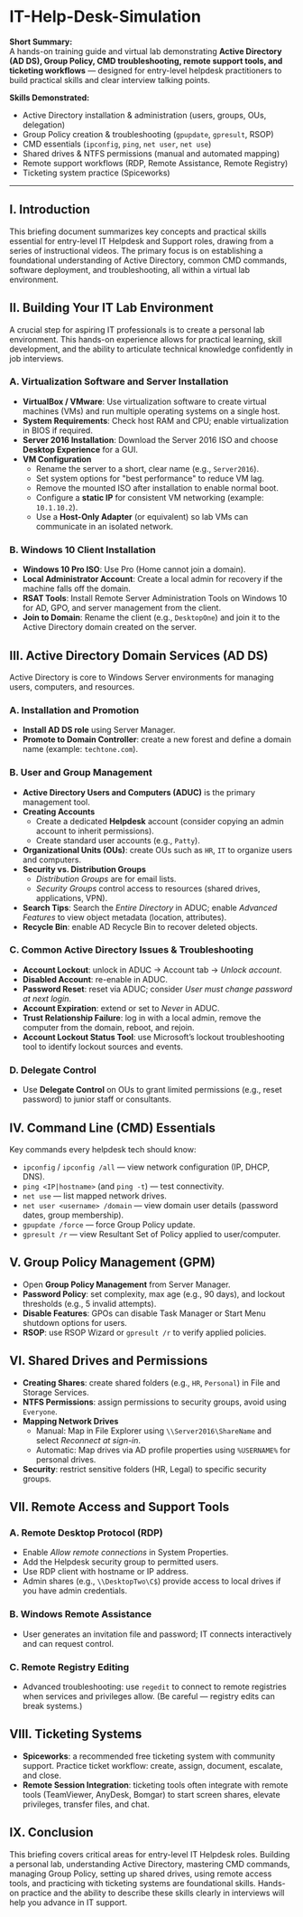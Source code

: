 # IT-Help-Desk-Simulation

**Short Summary:**  
A hands-on training guide and virtual lab demonstrating **Active Directory (AD DS), Group Policy, CMD troubleshooting, remote support tools, and ticketing workflows** — designed for entry-level helpdesk practitioners to build practical skills and clear interview talking points.

**Skills Demonstrated:**
- Active Directory installation & administration (users, groups, OUs, delegation)
- Group Policy creation & troubleshooting (`gpupdate`, `gpresult`, RSOP)
- CMD essentials (`ipconfig`, `ping`, `net user`, `net use`)
- Shared drives & NTFS permissions (manual and automated mapping)
- Remote support workflows (RDP, Remote Assistance, Remote Registry)
- Ticketing system practice (Spiceworks)

---

## I. Introduction
This briefing document summarizes key concepts and practical skills essential for entry-level IT Helpdesk and Support roles, drawing from a series of instructional videos. The primary focus is on establishing a foundational understanding of Active Directory, common CMD commands, software deployment, and troubleshooting, all within a virtual lab environment.

## II. Building Your IT Lab Environment
A crucial step for aspiring IT professionals is to create a personal lab environment. This hands-on experience allows for practical learning, skill development, and the ability to articulate technical knowledge confidently in job interviews.

### A. Virtualization Software and Server Installation
- **VirtualBox / VMware**: Use virtualization software to create virtual machines (VMs) and run multiple operating systems on a single host.
- **System Requirements**: Check host RAM and CPU; enable virtualization in BIOS if required.
- **Server 2016 Installation**: Download the Server 2016 ISO and choose **Desktop Experience** for a GUI.
- **VM Configuration**
  - Rename the server to a short, clear name (e.g., `Server2016`).
  - Set system options for "best performance" to reduce VM lag.
  - Remove the mounted ISO after installation to enable normal boot.
  - Configure a **static IP** for consistent VM networking (example: `10.1.10.2`).
  - Use a **Host-Only Adapter** (or equivalent) so lab VMs can communicate in an isolated network.

### B. Windows 10 Client Installation
- **Windows 10 Pro ISO**: Use Pro (Home cannot join a domain).
- **Local Administrator Account**: Create a local admin for recovery if the machine falls off the domain.
- **RSAT Tools**: Install Remote Server Administration Tools on Windows 10 for AD, GPO, and server management from the client.
- **Join to Domain**: Rename the client (e.g., `DesktopOne`) and join it to the Active Directory domain created on the server.

## III. Active Directory Domain Services (AD DS)
Active Directory is core to Windows Server environments for managing users, computers, and resources.

### A. Installation and Promotion
- **Install AD DS role** using Server Manager.
- **Promote to Domain Controller**: create a new forest and define a domain name (example: `techtone.com`).

### B. User and Group Management
- **Active Directory Users and Computers (ADUC)** is the primary management tool.
- **Creating Accounts**
  - Create a dedicated **Helpdesk** account (consider copying an admin account to inherit permissions).
  - Create standard user accounts (e.g., `Patty`).
- **Organizational Units (OUs)**: create OUs such as `HR`, `IT` to organize users and computers.
- **Security vs. Distribution Groups**
  - *Distribution Groups* are for email lists.
  - *Security Groups* control access to resources (shared drives, applications, VPN).
- **Search Tips**: Search the *Entire Directory* in ADUC; enable *Advanced Features* to view object metadata (location, attributes).
- **Recycle Bin**: enable AD Recycle Bin to recover deleted objects.

### C. Common Active Directory Issues & Troubleshooting
- **Account Lockout**: unlock in ADUC -> Account tab -> *Unlock account*.
- **Disabled Account**: re-enable in ADUC.
- **Password Reset**: reset via ADUC; consider *User must change password at next login*.
- **Account Expiration**: extend or set to *Never* in ADUC.
- **Trust Relationship Failure**: log in with a local admin, remove the computer from the domain, reboot, and rejoin.
- **Account Lockout Status Tool**: use Microsoft’s lockout troubleshooting tool to identify lockout sources and events.

### D. Delegate Control
- Use **Delegate Control** on OUs to grant limited permissions (e.g., reset password) to junior staff or consultants.

## IV. Command Line (CMD) Essentials
Key commands every helpdesk tech should know:
- `ipconfig` / `ipconfig /all` — view network configuration (IP, DHCP, DNS).
- `ping <IP|hostname>` (and `ping -t`) — test connectivity.
- `net use` — list mapped network drives.
- `net user <username> /domain` — view domain user details (password dates, group membership).
- `gpupdate /force` — force Group Policy update.
- `gpresult /r` — view Resultant Set of Policy applied to user/computer.

## V. Group Policy Management (GPM)
- Open **Group Policy Management** from Server Manager.
- **Password Policy**: set complexity, max age (e.g., 90 days), and lockout thresholds (e.g., 5 invalid attempts).
- **Disable Features**: GPOs can disable Task Manager or Start Menu shutdown options for users.
- **RSOP**: use RSOP Wizard or `gpresult /r` to verify applied policies.

## VI. Shared Drives and Permissions
- **Creating Shares**: create shared folders (e.g., `HR`, `Personal`) in File and Storage Services.
- **NTFS Permissions**: assign permissions to security groups, avoid using `Everyone`.
- **Mapping Network Drives**
  - Manual: Map in File Explorer using `\\Server2016\ShareName` and select *Reconnect at sign-in*.
  - Automatic: Map drives via AD profile properties using `%USERNAME%` for personal drives.
- **Security**: restrict sensitive folders (HR, Legal) to specific security groups.

## VII. Remote Access and Support Tools
### A. Remote Desktop Protocol (RDP)
- Enable *Allow remote connections* in System Properties.
- Add the Helpdesk security group to permitted users.
- Use RDP client with hostname or IP address.
- Admin shares (e.g., `\\DesktopTwo\C$`) provide access to local drives if you have admin credentials.

### B. Windows Remote Assistance
- User generates an invitation file and password; IT connects interactively and can request control.

### C. Remote Registry Editing
- Advanced troubleshooting: use `regedit` to connect to remote registries when services and privileges allow. (Be careful — registry edits can break systems.)

## VIII. Ticketing Systems
- **Spiceworks**: a recommended free ticketing system with community support. Practice ticket workflow: create, assign, document, escalate, and close.
- **Remote Session Integration**: ticketing tools often integrate with remote tools (TeamViewer, AnyDesk, Bomgar) to start screen shares, elevate privileges, transfer files, and chat.

## IX. Conclusion
This briefing covers critical areas for entry-level IT Helpdesk roles. Building a personal lab, understanding Active Directory, mastering CMD commands, managing Group Policy, setting up shared drives, using remote access tools, and practicing with ticketing systems are foundational skills. Hands-on practice and the ability to describe these skills clearly in interviews will help you advance in IT support.
